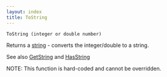 ```yaml
---
layout: index
title: ToString
---
```


    ToString (integer or double number)

Returns a [string](../types/string.html) - converts the integer/double to a string.

See also [GetString](getstring.html) and [HasString](hasstring.html)

NOTE: This function is hard-coded and cannot be overridden.
